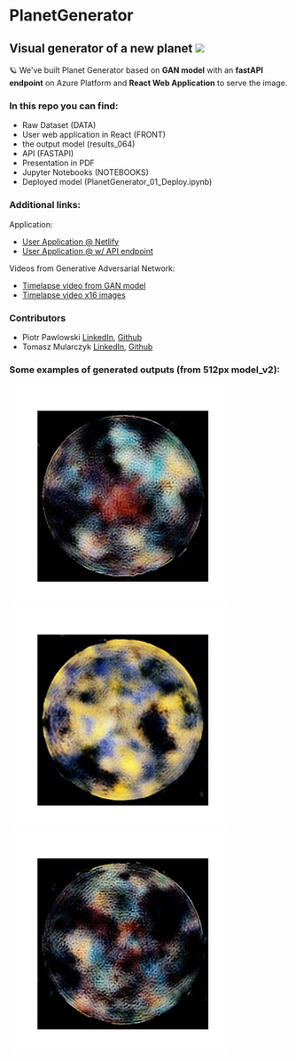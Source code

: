 # PlanetGenerator
## Visual generator of a new planet <img src="https://media.giphy.com/media/hvRJCLFzcasrR4ia7z/giphy.gif" width="25px">  

🪐 We've built Planet Generator based on **GAN model** with an **fastAPI endpoint** on Azure Platform and **React Web Application** to serve the image.  

### In this repo you can find:  
- Raw Dataset (DATA)
- User web application in React (FRONT)  
- the output model (results_064)   
- API  (FASTAPI)
- Presentation in PDF  
- Jupyter Notebooks  (NOTEBOOKS)  
- Deployed model (PlanetGenerator_01_Deploy.ipynb)  


### Additional links:  
Application:
- [User Application @ Netlify](https://planetgen001.netlify.app/)
- [User Application @ w/ API endpoint](http://tomsoft1.pl)  

Videos from Generative Adversarial Network:  
- [Timelapse video from GAN model](https://www.youtube.com/watch?v=6cA5EBKaYPA)  
- [Timelapse video x16 images](https://www.youtube.com/watch?v=8uJJ34HcdXM)  


### Contributors
- Piotr Pawlowski [LinkedIn](https://www.linkedin.com/in/ppawlowski7/), [Github](https://github.com/piotrpawlowski7)  
- Tomasz Mularczyk [LinkedIn](https://www.linkedin.com/in/tomasz-mularczyk-b744b5265/), [Github](https://github.com/mulatom1)  

### Some examples of generated outputs (from 512px model_v2):

<img src="https://raw.githubusercontent.com/mulatom1/PlanetGenerator/main/NOTEBOOKS/results_512_v2/images/S008_E020_IMG003.jpg" width="400">

<img src="https://raw.githubusercontent.com/mulatom1/PlanetGenerator/main/NOTEBOOKS/results_512_v2/images/S008_E016_IMG002.jpg" width="400">

<img src="https://raw.githubusercontent.com/mulatom1/PlanetGenerator/main/NOTEBOOKS/results_512_v2/images/S008_E020_IMG015.jpg" width="400">

